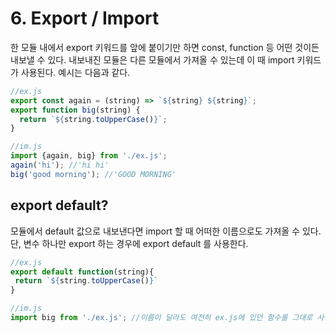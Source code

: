 # 6. Export / Import
한 모듈 내에서 export 키워드를 앞에 붙이기만 하면 const, function 등 어떤 것이든 내보낼 수 있다. 내보내진 모듈은 다른 모듈에서 가져올 수 있는데 이 때
import 키워드가 사용된다. 예시는 다음과 같다.
```javascript
//ex.js
export const again = (string) => `${string} ${string}`;
export function big(string) {
  return `${string.toUpperCase()}`;
}
```
```javascript
//im.js
import {again, big} from './ex.js';
again('hi'); //'hi hi'
big('good morning'); //'GOOD MORNING'
```
## export default?
모듈에서 default 값으로 내보낸다면 import 할 때 어떠한 이름으로도 가져올 수 있다. 단, 변수 하나만 export 하는 경우에 export default 를 사용한다.
```javascript
//ex.js
export default function(string){
 return `${string.toUpperCase()}`
}
```
```javascript
//im.js
import big from './ex.js'; //이름이 달라도 여전히 ex.js에 있던 함수를 그대로 사용할 수 있다.
```
